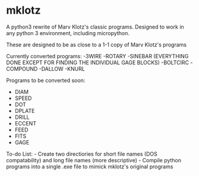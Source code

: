 # mklotz
A python3 rewrite of Marv Klotz's classic programs.  Designed to work in any python 3 environment, including micropython.

These are designed to be as close to a 1-1 copy of Marv Klotz's programs


Currently converted programs:
-3WIRE
-ROTARY
-SINEBAR (EVERYTHING DONE EXCEPT FOR FINDING THE INDIVIDUAL GAGE BLOCKS)
-BOLTCIRC
-COMPOUND
-DALLOW
-KNURL

Programs to be converted soon:
- DIAM
- SPEED
- DOT
- DPLATE
- DRILL
- ECCENT
- FEED
- FITS
- GAGE

To-do List:
	- Create two directiories for short file names (DOS compatability) and long file names (more descriptive)
	- Compile python programs into a single .exe file to mimick mklotz's original programs
